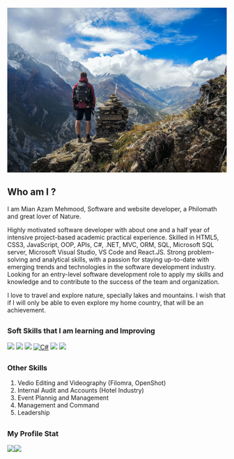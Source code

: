 ![My cover Image](images/simon-english-48nerZQCHgo-unsplash.jpg)

## Who am I ?
I am Mian Azam Mehmood, Software and website developer, a Philomath and great lover of Nature. 

Highly motivated software developer with about one and a half year of intensive project-based academic practical experience. Skilled in HTML5, CSS3, JavaScript, OOP, APIs, C#, .NET, MVC, ORM, SQL, Microsoft SQL server, Microsoft Visual Studio, VS Code and React.JS. Strong problem- solving and analytical skills, with a passion for staying up-to-date with emerging trends and technologies in the software development industry. Looking for an entry-level software development role to apply my skills and knowledge and to contribute to the success of the team and organization.

I love to travel and explore nature, specially lakes and mountains. I wish that if I will only be able to even explore my home country, that will be an achievement. 

##

### Soft Skills that I am learning and Improving

![](https://img.shields.io/badge/HTML5-E34F26?style=for-the-badge&logo=html5&logoColor=white)
![](https://img.shields.io/badge/CSS3-1572B6?style=for-the-badge&logo=css3&logoColor=white)
![](https://img.shields.io/badge/JavaScript-323330?style=for-the-badge&logo=javascript&logoColor=F7DF1E)
[![C#](https://img.shields.io/badge/Language-C%23-blue.svg)](https://docs.microsoft.com/en-us/dotnet/csharp/)
![](https://img.shields.io/badge/GitHub-100000?style=for-the-badge&logo=github&logoColor=white)
![](https://img.shields.io/badge/YouTube-FF0000?style=for-the-badge&logo=youtube&logoColor=white)

##

### Other Skills 
1. Vedio Editing and Videography (Filomra, OpenShot)
2. Internal Audit and Accounts (Hotel Industry)
3. Event Plannig and Management
4. Management and Command
5. Leadership

##

### My Profile Stat
![](https://github-readme-stats.vercel.app/api/top-langs/?username=mian-azam)![](https://github-profile-summary-cards.vercel.app/api/cards/profile-details?username=mian-azam&theme=vue)






